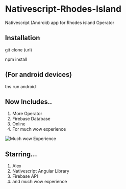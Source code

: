 # Nativescript-Rhodes-Island
Nativescript (Android) app for Rhodes island Operator 

## Installation
git clone (url)

npm install

## (For android devices)
tns run android 

## Now Includes..

1. More Operator
2. Firebase Database
3. Online
4. For much wow experience

![Much wow Experience](https://pakdebikin.web.id/wp-content/uploads/2018/07/doge-291x300.png)

## Starring...
1. Alex
2. Nativescript Angular Library
3. Firebase API
4. and much wow experience

